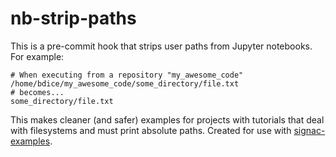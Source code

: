 # nb-strip-paths

This is a pre-commit hook that strips user paths from Jupyter notebooks. For example:

```
# When executing from a repository "my_awesome_code"
/home/bdice/my_awesome_code/some_directory/file.txt
# becomes...
some_directory/file.txt
```

This makes cleaner (and safer) examples for projects with tutorials that deal with filesystems and must print absolute paths.
Created for use with [signac-examples](https://github.com/glotzerlab/signac-examples).
